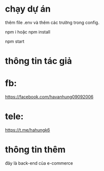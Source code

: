 # chạy dự án
thêm file .env và thêm các trường trong config.

npm i hoặc npm install

npm start

# thông tin tác giả
# fb:
https://facebook.com/havanhung09092006

# tele:
https://t.me/hahungk6
# thông tin thêm

đây là back-end của e-commerce